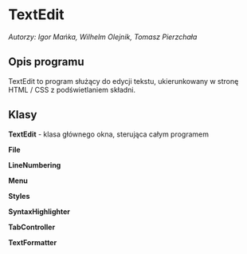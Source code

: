 TextEdit
========
*Autorzy: Igor Mańka, Wilhelm Olejnik, Tomasz Pierzchała*

Opis programu
-------------
TextEdit to program służący do edycji tekstu, ukierunkowany w stronę HTML / CSS z podświetlaniem składni.

Klasy
-----
**TextEdit** - klasa głównego okna, sterująca całym programem

**File**

**LineNumbering**

**Menu**

**Styles**

**SyntaxHighlighter**

**TabController**

**TextFormatter**

